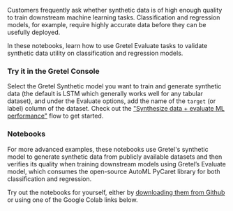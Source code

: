 Customers frequently ask whether synthetic data is of high enough quality to train downstream machine learning tasks. Classification and regression models, for example, require highly accurate data before they can be usefully deployed. 

In these notebooks, learn how to use Gretel Evaluate tasks to validate synthetic data utility on classification and regression models. 

### Try it in the Gretel Console
Select the Gretel Synthetic model you want to train and generate synthetic data (the default is LSTM which generally works well for any tabular dataset), and under the Evaluate options, add the name of the `target` (or label) column of the dataset. Check out the ["Synthesize data + evaluate ML performance"](https://console.gretel.ai/use_cases/cards/use-case-downstream-accuracy/projects) flow to get started.

### Notebooks

For more advanced examples, these notebooks use Gretel's synthetic model to generate synthetic data from publicly available datasets and then verifies its quality when training downstream models using Gretel’s Evaluate model, which consumes the open-source AutoML PyCaret library for both classification and regression.

Try out the notebooks for yourself, either by [downloading them from Github](https://github.com/gretelai/gretel-blueprints/tree/main/docs/notebooks) or using one of the Google Colab links below.
